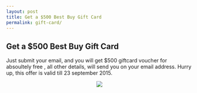 ```yaml
---
layout: post
title: Get a $500 Best Buy Gift Card
permalink: gift-card/
---
```


<div class="jumbotron">
  <h2>Get a $500 Best Buy Gift Card</h2>
  <p> Just submit your email, and you will get $500 giftcard voucher for absoultely free , all other details, will send you on your email address. Hurry up, this offer is valid till 23 september 2015. </p> 
  <center>
  <a href='http://trkur2.com/204173/18569?&i=194891'><img src='http://4.bp.blogspot.com/-YENQzqqLBvU/VgE4l_pUaII/AAAAAAAACiE/zet008tp5r4/s1600/194891-300x75.gif' /></a>
   </center>
</div>
